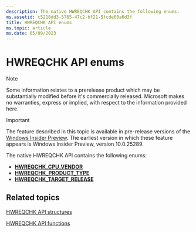 ```yaml
---
description: The native HWREQCHK API contains the following enums.
ms.assetid: c5218dd3-5765-47c2-bf21-5fcde60a6d3f
title: HWREQCHK API enums
ms.topic: article
ms.date: 05/09/2023
---
```


# HWREQCHK API enums

> [!NOTE]
> Some information relates to a prerelease product which may be substantially modified before it's commercially released. Microsoft makes no warranties, express or implied, with respect to the information provided here.

> [!IMPORTANT]
> The feature described in this topic is available in pre-release versions of the [Windows Insider Preview](https://www.microsoft.com/software-download/windowsinsiderpreviewSDK). The earliest version in which these feature appears is Windows Insider Preview, version 10.0.25289.

The native HWREQCHK API contains the following enums:

- [**HWREQCHK\_CPU\_VENDOR**](/windows/win32/api/hwreqchkapi/ns-hwreqchkapi-hwreqchk_cpu_vendor)
- [**HWREQCHK\_PRODUCT\_TYPE**](/windows/win32/api/hwreqchkapi/ns-hwreqchkapi-hwreqchk_product_type)
- [**HWREQCHK\_TARGET\_RELEASE**](/windows/win32/api/hwreqchkapi/ns-hwreqchkapi-hwreqchk_target_release)

## Related topics

[HWREQCHK API structures](hwreqchk-api-structures.md)

[HWREQCHK API functions](hwreqchk-api-functions.md)
